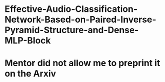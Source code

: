 # Effective-Audio-Classification-Network-Based-on-Paired-Inverse-Pyramid-Structure-and-Dense-MLP-Block
# Mentor did not allow me to preprint it on the Arxiv

